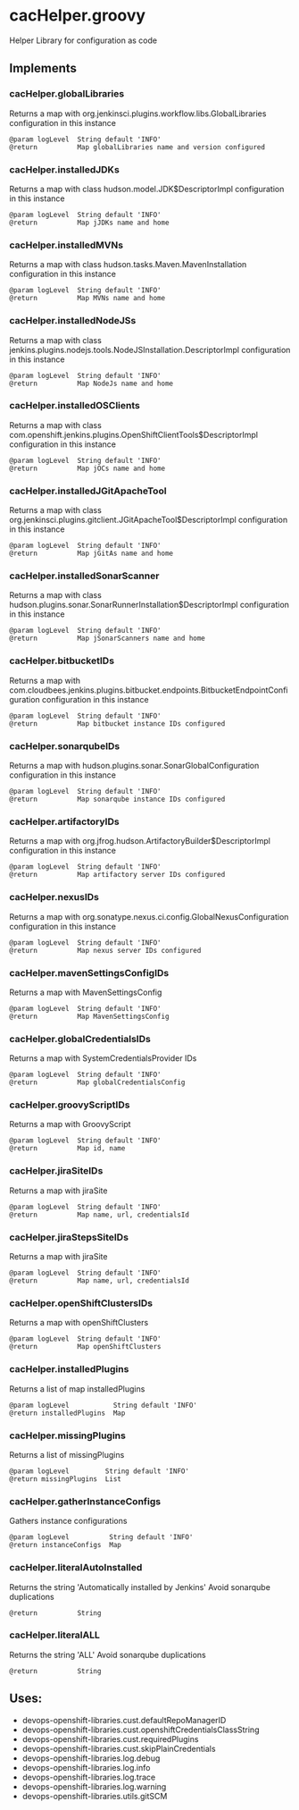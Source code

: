 # cacHelper.groovy
   Helper Library for configuration as code
  
## Implements
### cacHelper.globalLibraries
   Returns a map with org.jenkinsci.plugins.workflow.libs.GlobalLibraries configuration in this instance
  
    @param logLevel  String default 'INFO'
    @return          Map globalLibraries name and version configured
  
### cacHelper.installedJDKs
   Returns a map with class hudson.model.JDK$DescriptorImpl configuration in this instance
  
    @param logLevel  String default 'INFO'
    @return          Map jJDKs name and home
  
### cacHelper.installedMVNs
   Returns a map with class hudson.tasks.Maven.MavenInstallation configuration in this instance
  
    @param logLevel  String default 'INFO'
    @return          Map MVNs name and home
  
### cacHelper.installedNodeJSs
   Returns a map with class jenkins.plugins.nodejs.tools.NodeJSInstallation.DescriptorImpl configuration in this instance
  
    @param logLevel  String default 'INFO'
    @return          Map NodeJs name and home
  
### cacHelper.installedOSClients
   Returns a map with class com.openshift.jenkins.plugins.OpenShiftClientTools$DescriptorImpl configuration in this instance
  
    @param logLevel  String default 'INFO'
    @return          Map jOCs name and home
  
### cacHelper.installedJGitApacheTool
   Returns a map with class org.jenkinsci.plugins.gitclient.JGitApacheTool$DescriptorImpl configuration in this instance
  
    @param logLevel  String default 'INFO'
    @return          Map jGitAs name and home
  
### cacHelper.installedSonarScanner
   Returns a map with class hudson.plugins.sonar.SonarRunnerInstallation$DescriptorImpl configuration in this instance
  
    @param logLevel  String default 'INFO'
    @return          Map jSonarScanners name and home
  
### cacHelper.bitbucketIDs
   Returns a map with com.cloudbees.jenkins.plugins.bitbucket.endpoints.BitbucketEndpointConfiguration configuration in this instance
  
    @param logLevel  String default 'INFO'
    @return          Map bitbucket instance IDs configured
  
### cacHelper.sonarqubeIDs
   Returns a map with hudson.plugins.sonar.SonarGlobalConfiguration configuration in this instance
  
    @param logLevel  String default 'INFO'
    @return          Map sonarqube instance IDs configured
  
### cacHelper.artifactoryIDs
   Returns a map with org.jfrog.hudson.ArtifactoryBuilder$DescriptorImpl configuration in this instance
  
    @param logLevel  String default 'INFO'
    @return          Map artifactory server IDs configured
  
### cacHelper.nexusIDs
   Returns a map with org.sonatype.nexus.ci.config.GlobalNexusConfiguration configuration in this instance
  
    @param logLevel  String default 'INFO'
    @return          Map nexus server IDs configured
  
### cacHelper.mavenSettingsConfigIDs
   Returns a map with MavenSettingsConfig
  
    @param logLevel  String default 'INFO'
    @return          Map MavenSettingsConfig
  
### cacHelper.globalCredentialsIDs
   Returns a map with SystemCredentialsProvider IDs
  
    @param logLevel  String default 'INFO'
    @return          Map globalCredentialsConfig
  
### cacHelper.groovyScriptIDs
   Returns a map with GroovyScript
  
    @param logLevel  String default 'INFO'
    @return          Map id, name
  
### cacHelper.jiraSiteIDs
   Returns a map with jiraSite
  
    @param logLevel  String default 'INFO'
    @return          Map name, url, credentialsId
  
### cacHelper.jiraStepsSiteIDs
   Returns a map with jiraSite
  
    @param logLevel  String default 'INFO'
    @return          Map name, url, credentialsId
  
### cacHelper.openShiftClustersIDs
   Returns a map with openShiftClusters
  
    @param logLevel  String default 'INFO'
    @return          Map openShiftClusters
  
### cacHelper.installedPlugins
   Returns a list of map installedPlugins
  
    @param logLevel           String default 'INFO'
    @return installedPlugins  Map
  
### cacHelper.missingPlugins
   Returns a list of missingPlugins
  
    @param logLevel         String default 'INFO'
    @return missingPlugins  List
  
### cacHelper.gatherInstanceConfigs
   Gathers instance configurations
  
    @param logLevel          String default 'INFO'
    @return instanceConfigs  Map
  
### cacHelper.literalAutoInstalled
   Returns the string 'Automatically installed by Jenkins'
   Avoid sonarqube duplications
  
    @return          String
  
### cacHelper.literalALL
   Returns the string 'ALL'
   Avoid sonarqube duplications
  
    @return          String
  
## Uses:
- devops-openshift-libraries.cust.defaultRepoManagerID
- devops-openshift-libraries.cust.openshiftCredentialsClassString
- devops-openshift-libraries.cust.requiredPlugins
- devops-openshift-libraries.cust.skipPlainCredentials
- devops-openshift-libraries.log.debug
- devops-openshift-libraries.log.info
- devops-openshift-libraries.log.trace
- devops-openshift-libraries.log.warning
- devops-openshift-libraries.utils.gitSCM
